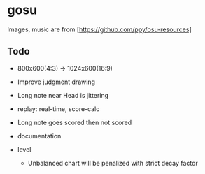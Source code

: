 # gosu

Images, music are from [https://github.com/ppy/osu-resources]

## Todo
* 800x600(4:3) -> 1024x600(16:9)
* Improve judgment drawing
* Long note near Head is jittering 
* replay: real-time, score-calc
* Long note goes scored then not scored

* documentation
* level
    * Unbalanced chart will be penalized with strict decay factor